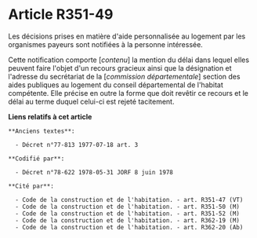 # Article R351-49

Les décisions prises en matière d'aide personnalisée au logement par les organismes payeurs sont notifiées à la personne
intéressée.

Cette notification comporte [*contenu*] la mention du délai dans lequel elles peuvent faire l'objet d'un recours gracieux
ainsi que la désignation et l'adresse du secrétariat de la [*commission départementale*] section des aides publiques au
logement du conseil départemental de l'habitat compétente. Elle précise en outre la forme que doit revêtir ce recours et le
délai au terme duquel celui-ci est rejeté tacitement.

**Liens relatifs à cet article**

	**Anciens textes**:

	  - Décret n°77-813 1977-07-18 art. 3

	**Codifié par**:

	  - Décret n°78-622 1978-05-31 JORF 8 juin 1978

	**Cité par**:

	  - Code de la construction et de l'habitation. - art. R351-47 (VT)
	  - Code de la construction et de l'habitation. - art. R351-50 (M)
	  - Code de la construction et de l'habitation. - art. R351-52 (M)
	  - Code de la construction et de l'habitation. - art. R362-19 (M)
	  - Code de la construction et de l'habitation. - art. R362-20 (Ab)
